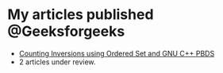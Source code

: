 # My articles published @Geeksforgeeks

- [Counting Inversions using Ordered Set and GNU C++ PBDS](https://www.geeksforgeeks.org/counting-inversions-using-ordered-set-and-gnu-c-pbds/)
- 2 articles under review.
